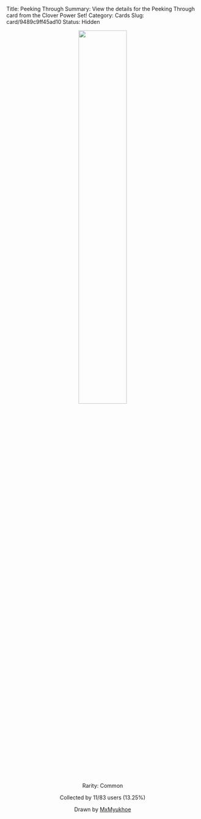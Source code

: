 Title: Peeking Through
Summary: View the details for the Peeking Through card from the Clover Power Set!
Category: Cards
Slug: card/9489c9ff45ad10
Status: Hidden

<center><a href='/images/cards/9489c9ff45ad10.png'><img src='/images/cards/9489c9ff45ad10.png' width='50%'></a>

Rarity: Common

Collected by 11/83 users (13.25%)

Drawn by <a href='https://twitter.com/MxMyukhoe'>MxMyukhoe</a></center>
